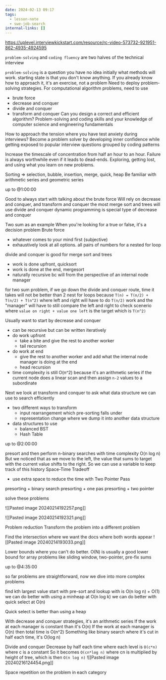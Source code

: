 ```yaml
---
date: 2024-02-13 09:17
tags:
  - lesson-note
  - swe-job-search
internal-links: []
---
```

https://uplevel.interviewkickstart.com/resource/rc-video-573732-921951-862-4935-4924595

`problem-solving` and `coding fluency` are two halves of the technical interview

`problem-solving` is a question you have no idea initially what methods will work. starting state is that you don't know anything. If you already know how to approach it, it's an exercise, not a problem
Need to deploy problem-solving strategies.
For computational algorithm problems, need to use
- brute force
- decrease and conquer
- divide and conquer
- transform and conquer
Can you design a correct and efficient algorithm?
Problem-solving and coding skills and your knowledge of computer science and engineering fundamentals

How to approach the tension where you have test anxiety during interviews?
Become a problem solver by developing inner confidence while getting exposed to popular interview questions grouped by coding patterns

Increase the timescale of concentration from half an hour to an hour. Failure is always worthwhile even if it leads to dead-ends. Exploring, getting lost, and using what you learn on new problems. 

Sorting => selection, bubble, insertion, merge, quick, heap
Be familiar with arithmetic series and geometric series

up to @1:00:00

Good to always start with talking about the brute force
Will rely on decrease and conquer, and transform and conquer the most
merge sort and trees will use divide and conquer
dynamic programming is special type of decrease and conquer

Two sum as an example
When you're looking for a true or false, it's a decision problem
Brute force
- whatever comes to your mind first (subjective)
- exhaustively look at all options. all pairs of numbers for a nested for loop

divide and conquer is good for merge sort and trees
- work is done upfront, quicksort
- work is done at the end, mergesort
- naturally recursive bc will from the perspective of an internal node manager

for two sum problem, if we go down the divide and conquer route, time it takes will not be better than 2 nest for loops because `T(n) = T(n/2) + T(n/2) + T(n^2)` where left and right will have to do `T(n/2)` work and the "manager" will have to still compare the left and right to check scenerio where `value on right + value one left` is the target which is `T(n^2)`

Usually want to start by decrease and conquer
- can be recursive but can be written iteratively
- do work upfront
	- take a bite and give the rest to another worker
	- tail recursion
- do work at end
	- give the rest to another worker and add what the internal node manager is doing at the end
	- head recursion
- time complexity is still O(n^2) because it's an arithmetic series if the current node does a linear scan and then assign `n-2` values to a subordinate

Next we look at transform and conquer to ask what data structure we can use to search efficiently
- two different ways to transform
	- input rearrangement which pre-sorting falls under
	- representation change where we dump it into another data structure
- data structures to use
	- balanced BST
	- Hash Table

up to @2:00:00

presort and then perform n-binary searches with time complexity O(n log n)
But we noticed that as we move to the left, the value that sums to target with the current value shifts to the right. So we can use a variable to keep track of this history
Space-Time Tradeoff
- use extra space to reduce the time with Two Pointer Pass

presorting + binary search
presorting + one pas
presorting + two pointer

solve these problems

![[Pasted image 20240214192257.png]]

![[Pasted image 20240214192321.png]]

Problem reduction
Transform the problem into a different problem

Find the intersection where we want the docs where both words appear
![[Pasted image 20240214193033.png]]


Lower bounds where you can't do better. 
O(N) is usually a good lower bound for array problems like sliding window, two-pointer, pre-fix sums

up to @4:35:00

so far problems are straightforward, now we dive into more complex problems

find kth largest value
start with pre-sort and lookup with is O(n log n) + O(1)
we can do better with using a minheap at O(n log k)
we can do better with quick select at O(n)

Quick select is better than using a heap

With decrease and conquer strategies, it's an arithmetic series
If the work at each manager is constant than it's O(n)
If the work at each manager is O(n) then total time is O(n^2)
Something like binary search where it's cut in half each time, it's O(log n)

Divide and conquer
Decrease by half each time where each level is `O(c*n)` where c is a constant
So it becomes `O(cn*log n)` where cn is multiplied by height of tree, which is then `O(n log n)`
![[Pasted image 20240216124454.png]]

Space repetition on the problem in each category
